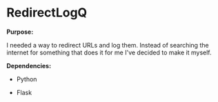 # RedirectLogQ


**Purpose:**

I needed a way to redirect URLs and log them. Instead of searching the internet for something that does it for me I've decided to make it myself.



**Dependencies:**

* Python

* Flask
